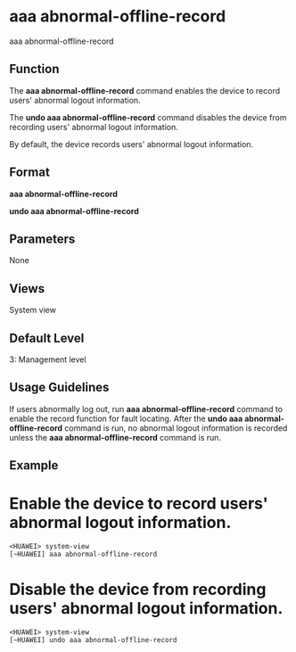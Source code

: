 aaa abnormal-offline-record
===========================

aaa abnormal-offline-record

Function
--------

The **aaa abnormal-offline-record** command enables the device to record users' abnormal logout information.

The **undo aaa abnormal-offline-record** command disables the device from recording users' abnormal logout information.

By default, the device records users' abnormal logout information.



Format
------

**aaa abnormal-offline-record**

**undo aaa abnormal-offline-record**



Parameters
----------

None


Views
-----

System view



Default Level
-------------

3: Management level



Usage Guidelines
----------------

If users abnormally log out, run **aaa abnormal-offline-record** command to enable the record function for fault locating. After the **undo aaa abnormal-offline-record** command is run, no abnormal logout information is recorded unless the **aaa abnormal-offline-record** command is run.



Example
-------

# Enable the device to record users' abnormal logout information.
```
<HUAWEI> system-view
[~HUAWEI] aaa abnormal-offline-record

```

# Disable the device from recording users' abnormal logout information.
```
<HUAWEI> system-view
[~HUAWEI] undo aaa abnormal-offline-record

```
